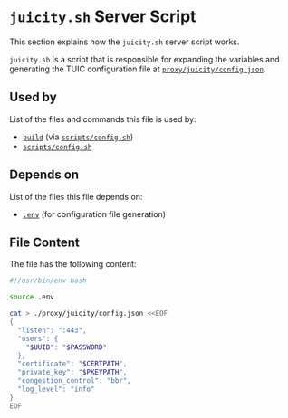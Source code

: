 # `juicity.sh` Server Script

This section explains how the `juicity.sh` server script works.

`juicity.sh` is a script that is responsible for expanding the variables and generating the TUIC configuration file at [`proxy/juicity/config.json`](../../../proxy/juicity/config-json).

## Used by

List of the files and commands this file is used by:

- [`build`](../../../build) (via [`scripts/config.sh`](../../config-sh))
- [`scripts/config.sh`](../../config-sh)

## Depends on 

List of the files this file depends on:

- [`.env`](../../../environment) (for configuration file generation)

## File Content

The file has the following content:

```bash
#!/usr/bin/env bash

source .env

cat > ./proxy/juicity/config.json <<EOF
{
  "listen": ":443",
  "users": {
    "$UUID": "$PASSWORD"
  },
  "certificate": "$CERTPATH",
  "private_key": "$PKEYPATH",
  "congestion_control": "bbr",
  "log_level": "info"
}
EOF
```